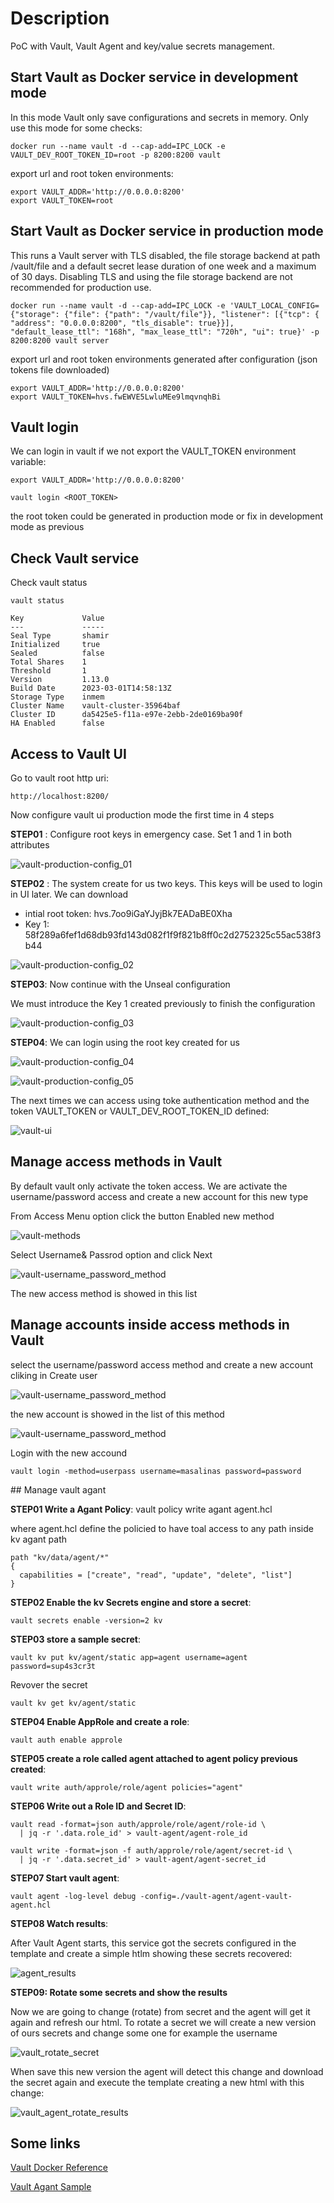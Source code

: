 # Description
PoC with Vault, Vault Agent and key/value secrets management.

## Start Vault as Docker service in development mode

In this mode Vault only save configurations and secrets in memory. Only use this mode for some checks:

```
docker run --name vault -d --cap-add=IPC_LOCK -e VAULT_DEV_ROOT_TOKEN_ID=root -p 8200:8200 vault
```

export url and root token environments:

```
export VAULT_ADDR='http://0.0.0.0:8200'
export VAULT_TOKEN=root
```

## Start Vault as Docker service in production mode

This runs a Vault server with TLS disabled, the file storage backend at path /vault/file and a default secret lease duration of one week and a maximum of 30 days. Disabling TLS and using the file storage backend are not recommended for production use.

```
docker run --name vault -d --cap-add=IPC_LOCK -e 'VAULT_LOCAL_CONFIG={"storage": {"file": {"path": "/vault/file"}}, "listener": [{"tcp": { "address": "0.0.0.0:8200", "tls_disable": true}}], "default_lease_ttl": "168h", "max_lease_ttl": "720h", "ui": true}' -p 8200:8200 vault server
```

export url and root token environments generated after configuration (json tokens file downloaded)

```
export VAULT_ADDR='http://0.0.0.0:8200'
export VAULT_TOKEN=hvs.fwEWVE5LwluMEe9lmqvnqhBi
```

## Vault login

We can login in vault if we not export the VAULT_TOKEN environment variable:

```
export VAULT_ADDR='http://0.0.0.0:8200'

vault login <ROOT_TOKEN>
```

the root token could be generated in production mode or fix in development mode as previous

## Check Vault service

Check vault status

```
vault status

Key             Value
---             -----
Seal Type       shamir
Initialized     true
Sealed          false
Total Shares    1
Threshold       1
Version         1.13.0
Build Date      2023-03-01T14:58:13Z
Storage Type    inmem
Cluster Name    vault-cluster-35964baf
Cluster ID      da5425e5-f11a-e97e-2ebb-2de0169ba90f
HA Enabled      false
```

## Access to Vault UI

Go to vault root http uri:
```
http://localhost:8200/
```

Now configure vault ui production mode the first time in 4 steps

**STEP01** : Configure root keys in emergency case. Set 1 and 1 in both attributes

![vault-production-config_01](captures/vault_production_config_ste01.png)

**STEP02** : The system create for us two keys. This keys will be used to login in UI later. We can download

- intial root token: hvs.7oo9iGaYJyjBk7EADaBE0Xha
- Key 1: 58f289a6fef1d68db93fd143d082f1f9f821b8ff0c2d2752325c55ac538f3b44

![vault-production-config_02](captures/vault_production_config_ste02.png)

**STEP03**: Now continue with the Unseal configuration

We must introduce the Key 1 created previously to finish the configuration

![vault-production-config_03](captures/vault_production_config_ste03.png)

**STEP04**: We can login using the root key created for us

![vault-production-config_04](captures/vault_production_config_ste04.png)

![vault-production-config_05](captures/vault_production_config_ste05.png)

The next times we can access using toke authentication method and the token VAULT_TOKEN or VAULT_DEV_ROOT_TOKEN_ID defined:

![vault-ui](captures/vault_ui.png)

## Manage access methods in Vault

By default vault only activate the token access. We are activate the username/password access and create a new account for this new type

From Access Menu option click the button Enabled new method

![vault-methods](captures/vault_methods.png)

Select Username& Passrod option and click Next

![vault-username_password_method](captures/vault_username_password_method.png)

The new access method is showed in this list

## Manage accounts inside access methods in Vault

select the username/password access method and create a new account cliking in Create user

![vault-username_password_method](captures/userna_password_credentials.png)

the new account is showed in the list of this method

![vault-username_password_method](captures/username_password_account.png)

Login with the new accound

```
vault login -method=userpass username=masalinas password=password
```

## Manage vault agant

**STEP01 Write a Agant Policy**:
vault policy write agant agent.hcl

where agent.hcl define the policied to have toal access to any path inside kv agant path

```
path "kv/data/agent/*"
{
  capabilities = ["create", "read", "update", "delete", "list"]
}
```

**STEP02 Enable the kv Secrets engine and store a secret**:

```
vault secrets enable -version=2 kv
```

**STEP03 store a sample secret**:

```
vault kv put kv/agent/static app=agent username=agent password=sup4s3cr3t
```

Revover the secret

```
vault kv get kv/agent/static
```

**STEP04 Enable AppRole and create a role**:

```
vault auth enable approle
```

**STEP05 create a role called agent attached to agent policy previous created**:

```
vault write auth/approle/role/agent policies="agent"
```


**STEP06 Write out a Role ID and Secret ID**:

```
vault read -format=json auth/approle/role/agent/role-id \
  | jq -r '.data.role_id' > vault-agent/agent-role_id

vault write -format=json -f auth/approle/role/agent/secret-id \
  | jq -r '.data.secret_id' > vault-agent/agent-secret_id
```

**STEP07 Start vault agent**:

```
vault agent -log-level debug -config=./vault-agent/agent-vault-agent.hcl
```

**STEP08 Watch results**:

After Vault Agent starts, this service got the secrets configured in the template and create a simple htlm showing these secrets recovered:

![agent_results](captures/agent_result.png)

**STEP09: Rotate some secrets and show the results**

Now we are going to change (rotate) from secret and the agent will get it again and refresh our html. To rotate a secret we will create a new version of ours secrets and change some one for example the username

![vault_rotate_secret](captures/vault_rotate_secret.png)

When save this new version the agent will detect this change and download the secret again and execute the template creating a new html with this change:

![vault_agent_rotate_results](captures/vault_agent_rotate_results.png)

## Some links

[Vault Docker Reference](https://hub.docker.com/_/vault)

[Vault Agant Sample](https://sleeplessbeastie.eu/2022/10/17/how-to-install-vault-agent)